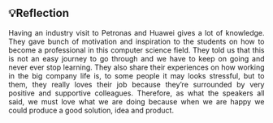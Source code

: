 ## 💡Reflection
<p align= "justify">
Having an industry visit to Petronas and Huawei gives a lot of knowledge. They gave bunch of motivation and inspiration to the students on how to become a professional in this computer science field. They told us that this is not an easy journey to go through and we have to keep on going and never ever stop learning. They also share their experiences on how working in the big company life is, to some people it may looks stressful, but to them, they really loves their job because they’re surrounded by  very positive and supportive colleagues. Therefore, as what the speakers all said, we must love what we are doing because when we are happy we could produce a good solution, idea and product. 
</p>
